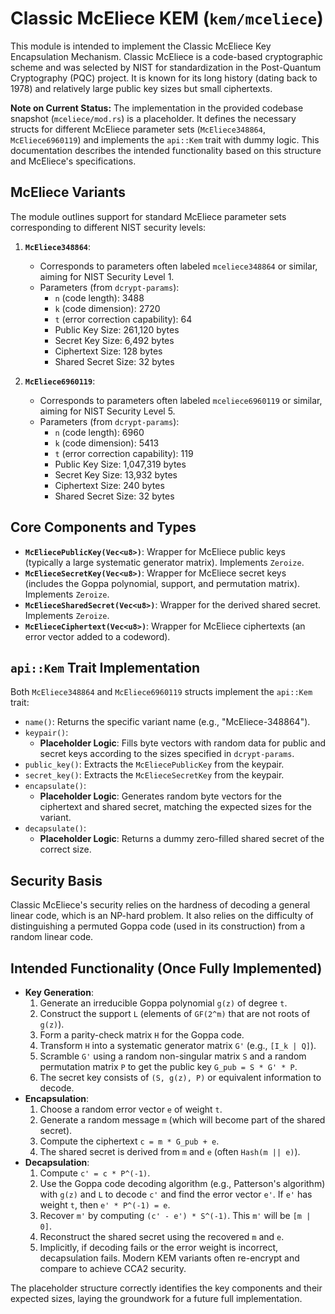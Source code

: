 # Classic McEliece KEM (`kem/mceliece`)

This module is intended to implement the Classic McEliece Key Encapsulation Mechanism. Classic McEliece is a code-based cryptographic scheme and was selected by NIST for standardization in the Post-Quantum Cryptography (PQC) project. It is known for its long history (dating back to 1978) and relatively large public key sizes but small ciphertexts.

**Note on Current Status:** The implementation in the provided codebase snapshot (`mceliece/mod.rs`) is a placeholder. It defines the necessary structs for different McEliece parameter sets (`McEliece348864`, `McEliece6960119`) and implements the `api::Kem` trait with dummy logic. This documentation describes the intended functionality based on this structure and McEliece's specifications.

## McEliece Variants

The module outlines support for standard McEliece parameter sets corresponding to different NIST security levels:

1.  **`McEliece348864`**:
    *   Corresponds to parameters often labeled `mceliece348864` or similar, aiming for NIST Security Level 1.
    *   Parameters (from `dcrypt-params`):
        *   `n` (code length): 3488
        *   `k` (code dimension): 2720
        *   `t` (error correction capability): 64
        *   Public Key Size: 261,120 bytes
        *   Secret Key Size: 6,492 bytes
        *   Ciphertext Size: 128 bytes
        *   Shared Secret Size: 32 bytes

2.  **`McEliece6960119`**:
    *   Corresponds to parameters often labeled `mceliece6960119` or similar, aiming for NIST Security Level 5.
    *   Parameters (from `dcrypt-params`):
        *   `n` (code length): 6960
        *   `k` (code dimension): 5413
        *   `t` (error correction capability): 119
        *   Public Key Size: 1,047,319 bytes
        *   Secret Key Size: 13,932 bytes
        *   Ciphertext Size: 240 bytes
        *   Shared Secret Size: 32 bytes

## Core Components and Types

-   **`McEliecePublicKey(Vec<u8>)`**: Wrapper for McEliece public keys (typically a large systematic generator matrix). Implements `Zeroize`.
-   **`McElieceSecretKey(Vec<u8>)`**: Wrapper for McEliece secret keys (includes the Goppa polynomial, support, and permutation matrix). Implements `Zeroize`.
-   **`McElieceSharedSecret(Vec<u8>)`**: Wrapper for the derived shared secret. Implements `Zeroize`.
-   **`McElieceCiphertext(Vec<u8>)`**: Wrapper for McEliece ciphertexts (an error vector added to a codeword).

## `api::Kem` Trait Implementation

Both `McEliece348864` and `McEliece6960119` structs implement the `api::Kem` trait:

-   `name()`: Returns the specific variant name (e.g., "McEliece-348864").
-   `keypair()`:
    *   **Placeholder Logic**: Fills byte vectors with random data for public and secret keys according to the sizes specified in `dcrypt-params`.
-   `public_key()`: Extracts the `McEliecePublicKey` from the keypair.
-   `secret_key()`: Extracts the `McElieceSecretKey` from the keypair.
-   `encapsulate()`:
    *   **Placeholder Logic**: Generates random byte vectors for the ciphertext and shared secret, matching the expected sizes for the variant.
-   `decapsulate()`:
    *   **Placeholder Logic**: Returns a dummy zero-filled shared secret of the correct size.

## Security Basis

Classic McEliece's security relies on the hardness of decoding a general linear code, which is an NP-hard problem. It also relies on the difficulty of distinguishing a permuted Goppa code (used in its construction) from a random linear code.

## Intended Functionality (Once Fully Implemented)

-   **Key Generation**:
    1.  Generate an irreducible Goppa polynomial `g(z)` of degree `t`.
    2.  Construct the support `L` (elements of `GF(2^m)` that are not roots of `g(z)`).
    3.  Form a parity-check matrix `H` for the Goppa code.
    4.  Transform `H` into a systematic generator matrix `G'` (e.g., `[I_k | Q]`).
    5.  Scramble `G'` using a random non-singular matrix `S` and a random permutation matrix `P` to get the public key `G_pub = S * G' * P`.
    6.  The secret key consists of `(S, g(z), P)` or equivalent information to decode.
-   **Encapsulation**:
    1.  Choose a random error vector `e` of weight `t`.
    2.  Generate a random message `m` (which will become part of the shared secret).
    3.  Compute the ciphertext `c = m * G_pub + e`.
    4.  The shared secret is derived from `m` and `e` (often `Hash(m || e)`).
-   **Decapsulation**:
    1.  Compute `c' = c * P^(-1)`.
    2.  Use the Goppa code decoding algorithm (e.g., Patterson's algorithm) with `g(z)` and `L` to decode `c'` and find the error vector `e'`. If `e'` has weight `t`, then `e' * P^(-1) = e`.
    3.  Recover `m'` by computing `(c' - e') * S^(-1)`. This `m'` will be `[m | 0]`.
    4.  Reconstruct the shared secret using the recovered `m` and `e`.
    5.  Implicitly, if decoding fails or the error weight is incorrect, decapsulation fails. Modern KEM variants often re-encrypt and compare to achieve CCA2 security.

The placeholder structure correctly identifies the key components and their expected sizes, laying the groundwork for a future full implementation.